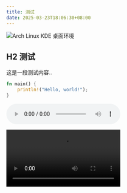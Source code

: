 ```yaml
---
title: 测试
date: 2025-03-23T18:06:30+08:00
---
```


![Arch Linux KDE 桌面环境](/img/1742721344.avif)

## H2 测试

这是一段测试内容..

<!--more-->

```rs
fn main() {
    println!("Hello, world!");
}
```

<audio src="/media/1753034275.webm" controls></audio>

<video src="/media/1742721919.webm" controls></video>
